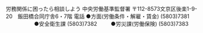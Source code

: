 労務関係に困ったら相談しよう
中央労働基準監督署
〒112-8573文京区後楽1-9-20　飯田橋合同庁舎6・7階
電話	●方面(労働条件・解雇・賃金)  	(5803)7381
 　　　　　	●安全衛生課	(5803)7382
 　　  	●労災課(労働保険)	(5803)7383
